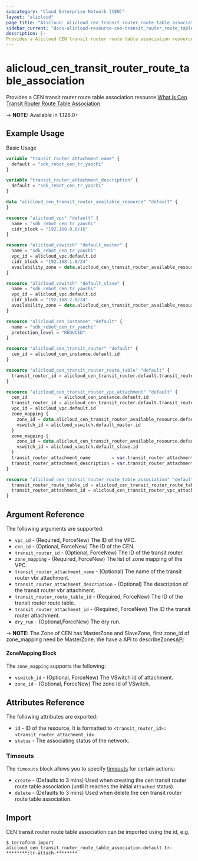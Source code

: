 ```yaml
---
subcategory: "Cloud Enterprise Network (CEN)"
layout: "alicloud"
page_title: "Alicloud: alicloud_cen_transit_router_route_table_association"
sidebar_current: "docs-alicloud-resource-cen-transit_router_route_table_association"
description: |-
Provides a Alicloud CEN transit router route table association resource.
---
```


# alicloud\_cen_transit_router_route_table_association

Provides a CEN transit router route table association resource.[What is Cen Transit Router Route Table Association](https://help.aliyun.com/document_detail/261242.html)

-> **NOTE:** Available in 1.126.0+

## Example Usage

Basic Usage

```terraform
variable "transit_router_attachment_name" {
  default = "sdk_rebot_cen_tr_yaochi"
}

variable "transit_router_attachment_description" {
  default = "sdk_rebot_cen_tr_yaochi"
}

data "alicloud_cen_transit_router_available_resource" "default" {
}

resource "alicloud_vpc" "default" {
  name = "sdk_rebot_cen_tr_yaochi"
  cidr_block = "192.168.0.0/16"
}

resource "alicloud_vswitch" "default_master" {
  name = "sdk_rebot_cen_tr_yaochi"
  vpc_id = alicloud_vpc.default.id
  cidr_block = "192.168.1.0/24"
  availability_zone = data.alicloud_cen_transit_router_available_resource.default.zones.0.master_zones.0
}

resource "alicloud_vswitch" "default_slave" {
  name = "sdk_rebot_cen_tr_yaochi"
  vpc_id = alicloud_vpc.default.id
  cidr_block = "192.168.2.0/24"
  availability_zone = data.alicloud_cen_transit_router_available_resource.default.zones.0.slave_zones.0
}

resource "alicloud_cen_instance" "default" {
  name = "sdk_rebot_cen_tr_yaochi"
  protection_level = "REDUCED"
}

resource "alicloud_cen_transit_router" "default" {
  cen_id = alicloud_cen_instance.default.id
}

resource "alicloud_cen_transit_router_route_table" "default" {
  transit_router_id = alicloud_cen_transit_router.default.transit_router_id
}

resource "alicloud_cen_transit_router_vpc_attachment" "default" {
  cen_id            = alicloud_cen_instance.default.id
  transit_router_id = alicloud_cen_transit_router.default.transit_router_id
  vpc_id = alicloud_vpc.default.id
  zone_mapping {
    zone_id = data.alicloud_cen_transit_router_available_resource.default.zones.0.master_zones.0
    vswitch_id = alicloud_vswitch.default_master.id
  }
  zone_mapping {
    zone_id = data.alicloud_cen_transit_router_available_resource.default.zones.0.slave_zones.0
    vswitch_id = alicloud_vswitch.default_slave.id
  }
  transit_router_attachment_name        = var.transit_router_attachment_name
  transit_router_attachment_description = var.transit_router_attachment_description
}

resource "alicloud_cen_transit_router_route_table_association" "default" {
  transit_router_route_table_id = alicloud_cen_transit_router_route_table.default.transit_router_route_table_id
  transit_router_attachment_id = alicloud_cen_transit_router_vpc_attachment.default.transit_router_attachment_id
}
```
## Argument Reference

The following arguments are supported:

* `vpc_id` - (Required, ForceNew) The ID of the VPC.
* `cen_id` - (Optional, ForceNew) The ID of the CEN.
* `transit_router_id` - (Optional, ForceNew) The ID of the transit router.
* `zone_mapping` - (Required, ForceNew) The list of zone mapping of the VPC.
* `transit_router_attachment_name` - (Optional) The name of the transit router vbr attachment.
* `transit_router_attachment_description` - (Optional) The description of the transit router vbr attachment.
* `transit_router_route_table_id` - (Required, ForceNew) The ID of the transit router route table.
* `transit_router_attachment_id` - (Required, ForceNew) The ID the transit router attachment.
* `dry_run` - (Optional,ForceNew) The dry run.

-> **NOTE:** The Zone of CEN has MasterZone and SlaveZone, first zone_id of zone_mapping need be MasterZone. We have a API to describeZones[API](https://help.aliyun.com/document_detail/261356.html)

#### ZoneMapping Block

The `zone_mapping` supports the following:

* `vswitch_id` - (Optional, ForceNew) The VSwitch id of attachment.
* `zone_id` - (Optional, ForceNew) The zone Id of VSwitch.

## Attributes Reference

The following attributes are exported:

* `id` - ID of the resource, It is formatted to `<transit_router_id>:<transit_router_attachment_id>`.
* `status` - The associating status of the network.

### Timeouts

The `timeouts` block allows you to specify [timeouts](https://www.terraform.io/docs/configuration-0-11/resources.html#timeouts) for certain actions:

* `create` - (Defaults to 3 mins) Used when creating the cen transit router route table association (until it reaches the initial `Attached` status).
* `delete` - (Defaults to 3 mins) Used when delete the cen transit router route table association.

## Import

CEN transit router route table association can be imported using the id, e.g.

```
$ terraform import alicloud_cen_transit_router_route_table_association.default tr-********:tr-attach-********
```

